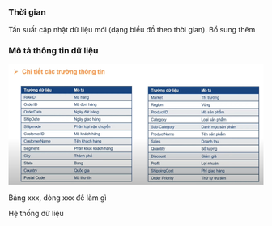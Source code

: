  


### Thời gian

<!-- Thời gian tăng, dự đoán... -->

Tần suất cập nhật dữ liệu mới (dạng biểu đồ theo thời gian). Bổ sung thêm

### Mô tả thông tin dữ liệu

![alt text](image-28.png)

<!-- Mô tả các trường dữ liệu -->

Bảng xxx, dòng xxx để làm gì

Hệ thống dữ liệu					
<!-- "*) kích cỡ file dữ liệu, số bảng ghi, số bảng, số thuộc tính,... -->
<!-- *) Tần suất , số lượng bản ghi, kích cỡ dữ liệu cập nhật mới với dữ liệu có tính cập nhật -->
<!-- *) Trình bày được theo dạng phân loại dữ liệu Data Taxonomy -->